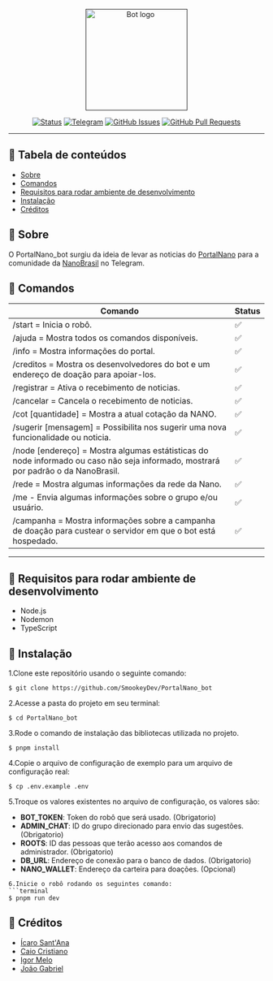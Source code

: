 <p align="center">
  <a href="" rel="noopener">
 <img width=200px height=200px src="https://i.imgur.com/5yGxUhW.jpg" alt="Bot logo"></a>
</p>

<div align="center">

[![Status](https://img.shields.io/badge/status-ativo-success.svg)]()
[![Telegram](https://img.shields.io/badge/platform-telegram-blue.svg)](https://t.me/NanoBrasil)
[![GitHub Issues](https://img.shields.io/github/issues/SmookeyDev/PortalNano_bot.svg)](https://github.com/SmookeyDev/PortalNano_bot/issues)
[![GitHub Pull Requests](https://img.shields.io/github/issues-pr/SmookeyDev/PortalNano_bot.svg)](https://github.com/SmookeyDev/PortalNano_bot/pulls)

</div>

---

## 📝 Tabela de conteúdos

- [Sobre](#about)
- [Comandos](#commands)
- [Requisitos para rodar ambiente de desenvolvimento](#developmentrequirements)
- [Instalação](#installation)
- [Créditos](#credits)

## 🧐 Sobre <a name="about"></a>

O PortalNano_bot surgiu da ideia de levar as noticias do [PortalNano](https://portalnano.com.br/) para a comunidade da [NanoBrasil](https://t.me/NanoBrasil) no Telegram.

## 📲 Comandos <a name="commands"></a>

| Comando                                                                                                                           | Status |
| --------------------------------------------------------------------------------------------------------------------------------- | ------ |
| /start = Inicia o robô.                                                                                                           | ✅     |
| /ajuda = Mostra todos os comandos disponíveis.                                                                                    | ✅     |
| /info = Mostra informações do portal.                                                                                             | ✅     |
| /creditos = Mostra os desenvolvedores do bot e um endereço de doação para apoiar-los.                                             | ✅     |
| /registrar = Ativa o recebimento de noticias.                                                                                     | ✅     |
| /cancelar = Cancela o recebimento de noticias.                                                                                    | ✅     |
| /cot [quantidade] = Mostra a atual cotação da NANO.                                                                               | ✅     |
| /sugerir [mensagem] = Possibilita nos sugerir uma nova funcionalidade ou noticia.                                                 | ✅     |
| /node [endereço] = Mostra algumas estátisticas do node informado ou caso não seja informado, mostrará por padrão o da NanoBrasil. | ✅     |
| /rede = Mostra algumas informações da rede da Nano.                                                                               | ✅     |
| /me - Envia algumas informações sobre o grupo e/ou usuário.                                                                       | ✅     |
| /campanha = Mostra informações sobre a campanha de doação para custear o servidor em que o bot está hospedado.                    | ✅     |

---

## 📝 Requisitos para rodar ambiente de desenvolvimento <a name="developmentrequirements"></a>

- Node.js
- Nodemon
- TypeScript

## 💭 Instalação <a name="installation"></a>

1.Clone este repositório usando o seguinte comando:

```terminal
$ git clone https://github.com/SmookeyDev/PortalNano_bot
```

2.Acesse a pasta do projeto em seu terminal:

```terminal
$ cd PortalNano_bot
```

3.Rode o comando de instalação das bibliotecas utilizada no projeto.

```terminal
$ pnpm install
```

4.Copie o arquivo de configuração de exemplo para um arquivo de configuração real:

```terminal
$ cp .env.example .env
```

5.Troque os valores existentes no arquivo de configuração, os valores são:

- **BOT_TOKEN**: Token do robô que será usado. (Obrigatorio)
- **ADMIN_CHAT**: ID do grupo direcionado para envio das sugestões. (Obrigatorio)
- **ROOTS**: ID das pessoas que terão acesso aos comandos de administrador. (Obrigatorio)
- **DB_URL**: Endereço de conexão para o banco de dados. (Obrigatorio)
- **NANO_WALLET**: Endereço da carteira para doações. (Opcional)

````
6.Inicie o robô rodando os seguintes comando:
```terminal
$ pnpm run dev
````

## 🔰 Créditos <a name="credits"></a>

- [Ícaro Sant'Ana](https://github.com/SmookeyDev)
- [Caio Cristiano](https://github.com/ArTombado)
- [Igor Melo](https://github.com/igorcmelo)
- [João Gabriel](https://github.com/JgBr123)
